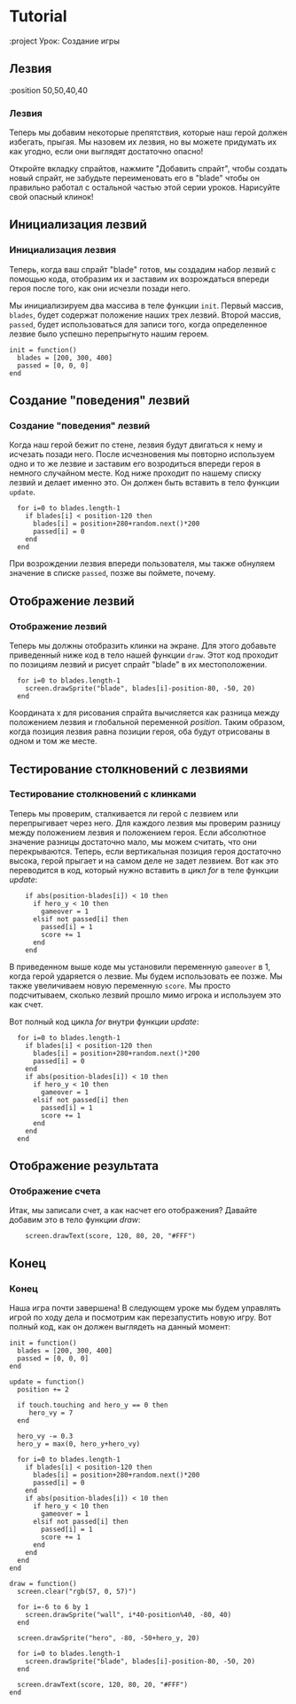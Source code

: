 # Tutorial

:project Урок: Создание игры

## Лезвия

:position 50,50,40,40

### Лезвия

Теперь мы добавим некоторые препятствия, которые наш герой должен избегать, прыгая. Мы назовем их лезвия, но вы можете придумать их как угодно, если они выглядят достаточно опасно!

Откройте вкладку спрайтов, нажмите "Добавить спрайт", чтобы создать новый спрайт, не забудьте переименовать его в "blade" чтобы он правильно работал с остальной частью этой серии уроков. Нарисуйте свой опасный клинок!

## Инициализация лезвий

### Инициализация лезвия

Теперь, когда ваш спрайт "blade" готов, мы создадим набор лезвий с помощью кода, отобразим их и заставим их возрождаться впереди героя после того, как они исчезли позади него.

Мы инициализируем два массива в теле функции ``init``. Первый массив, ``blades``, будет содержат положение наших трех лезвий. Второй массив, ``passed``, будет использоваться для записи того, когда определенное лезвие было успешно перепрыгнуто нашим героем.

```
init = function()
  blades = [200, 300, 400]
  passed = [0, 0, 0]
end
```

## Создание "поведения" лезвий

### Создание "поведения" лезвий

Когда наш герой бежит по стене, лезвия будут двигаться к нему и исчезать позади него.
После исчезновения мы повторно используем одно и то же лезвие и заставим его возродиться впереди героя в немного случайном месте. Код ниже проходит по нашему списку лезвий и делает именно это. Он должен быть вставить в тело функции ``update``.

```
  for i=0 to blades.length-1
    if blades[i] < position-120 then
      blades[i] = position+280+random.next()*200
      passed[i] = 0
    end
  end
```

При возрождении лезвия впереди пользователя, мы также обнуляем значение в списке ``passed``, позже вы поймете, почему.

## Отображение лезвий

### Отображение лезвий

Теперь мы должны отобразить клинки на экране. Для этого добавьте приведенный ниже код в тело нашей функции ``draw``.
Этот код проходит по позициям лезвий и рисует спрайт "blade" в их местоположении.

```
  for i=0 to blades.length-1
    screen.drawSprite("blade", blades[i]-position-80, -50, 20)
  end
```

Координата x для рисования спрайта вычисляется как разница между положением лезвия и глобальной переменной *position*.
Таким образом, когда позиция лезвия равна позиции героя, оба будут отрисованы в одном и том же месте.

## Тестирование столкновений с лезвиями

### Тестирование столкновений с клинками

Теперь мы проверим, сталкивается ли герой с лезвием или перепрыгивает через него. Для каждого лезвия мы проверим разницу между положением лезвия и положением героя. Если абсолютное значение разницы достаточно мало, мы можем считать, что они перекрываются. Теперь, если вертикальная позиция героя достаточно высока, герой прыгает и на самом деле не задет лезвием.
Вот как это переводится в код, который нужно вставить в *цикл for* в теле функции *update*:

```
    if abs(position-blades[i]) < 10 then
      if hero_y < 10 then
        gameover = 1
      elsif not passed[i] then
        passed[i] = 1
        score += 1
      end
    end
```

В приведенном выше коде мы установили переменную ``gameover`` в 1, когда герой ударяется о лезвие. Мы будем использовать ее позже.
Мы также увеличиваем новую переменную ``score``. Мы просто подсчитываем, сколько лезвий прошло мимо игрока и используем это как счет.

Вот полный код цикла *for* внутри функции *update*:

```
  for i=0 to blades.length-1
    if blades[i] < position-120 then
      blades[i] = position+280+random.next()*200
      passed[i] = 0
    end
    if abs(position-blades[i]) < 10 then
      if hero_y < 10 then
        gameover = 1
      elsif not passed[i] then
        passed[i] = 1
        score += 1
      end
    end
  end
```

## Отображение результата

### Отображение счета

Итак, мы записали счет, а как насчет его отображения? Давайте добавим это в
тело функции *draw*:

```
    screen.drawText(score, 120, 80, 20, "#FFF")
```

## Конец

### Конец

Наша игра почти завершена! В следующем уроке мы будем управлять игрой по ходу дела и посмотрим как перезапустить новую игру. Вот полный код, как он должен выглядеть на данный момент:

```
init = function()
  blades = [200, 300, 400]
  passed = [0, 0, 0]
end

update = function()
  position += 2

  if touch.touching and hero_y == 0 then
     hero_vy = 7
  end

  hero_vy -= 0.3
  hero_y = max(0, hero_y+hero_vy)

  for i=0 to blades.length-1
    if blades[i] < position-120 then
      blades[i] = position+280+random.next()*200
      passed[i] = 0
    end
    if abs(position-blades[i]) < 10 then
      if hero_y < 10 then
        gameover = 1
      elsif not passed[i] then
        passed[i] = 1
        score += 1
      end
    end
  end
end

draw = function()
  screen.clear("rgb(57, 0, 57)")

  for i=-6 to 6 by 1
    screen.drawSprite("wall", i*40-position%40, -80, 40)
  end

  screen.drawSprite("hero", -80, -50+hero_y, 20)

  for i=0 to blades.length-1
    screen.drawSprite("blade", blades[i]-position-80, -50, 20)
  end

  screen.drawText(score, 120, 80, 20, "#FFF")
end
```